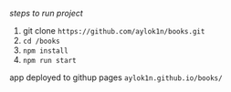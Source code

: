 *steps to run project*
1) git clone `https://github.com/aylok1n/books.git`
2) `cd /books`
3) `npm install`
4) `npm run start`

app deployed to githup pages `aylok1n.github.io/books/`

